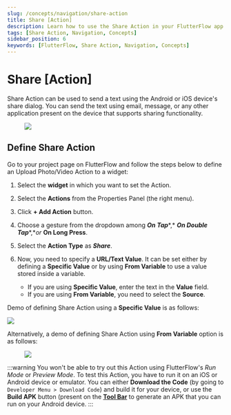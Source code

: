 ```yaml
---
slug: /concepts/navigation/share-action
title: Share [Action]
description: Learn how to use the Share Action in your FlutterFlow app to share content.
tags: [Share Action, Navigation, Concepts]
sidebar_position: 6
keywords: [FlutterFlow, Share Action, Navigation, Concepts]
---
```


# Share [Action]

Share Action can be used to send a text using the Android or iOS device's share dialog. You can send the text using email, message, or any other application present on the device that supports sharing functionality.

<figure>
    <img src="https://firebasestorage.googleapis.com/v0/b/ecommerceflow-docs/o/share-example.gif?alt=media&token=f902c889-56e0-4f40-9413-7e5852d5d8c2"></img>
  <figcaption class="centered-caption"></figcaption>
</figure>

## Define Share Action

Go to your project page on FlutterFlow and follow the steps below to define an Upload Photo/Video Action to a widget:

1. Select the **widget** in which you want to set the Action.

2. Select the **Actions** from the Properties Panel (the right menu).

3. Click **+ Add Action** button.

4. Choose a gesture from the dropdown among ***On Tap****,* ***On Double Tap****,**or* **On Long 
   Press**.

5. Select the **Action Type** as ***Share***.

6. Now, you need to specify a **URL/Text Value**. It can be set either by defining a **Specific 
   Value** or by using **From Variable** to use a value stored inside a variable. 
   - If you are using **Specific Value**, enter the text in the **Value** field. 
   - If you are using **From Variable**, you need to select the **Source**.

Demo of defining Share Action using a **Specific Value** is as follows:

<img src="https://firebasestorage.googleapis.com/v0/b/ecommerceflow-docs/o/share-with-value.gif?alt=media&token=415cf039-dae7-4ee0-ad3c-c31a8c5c4a50"></img>

<p></p>

Alternatively, a demo of defining Share Action using **From Variable** option is as follows:

<p></p>


<figure>
    <img src="https://firebasestorage.googleapis.com/v0/b/ecommerceflow-docs/o/share-with-variable.gif?alt=media&token=7d77df34-7c82-47fe-ba50-8eedf699c6ea"></img>
  <figcaption class="centered-caption"></figcaption>
</figure>


:::warning
You won't be able to try out this Action using FlutterFlow's *Run Mode* or *Preview Mode*. To 
test this Action, you have to run it on an iOS or Android device or emulator. You can either 
**Download the Code** (by going to `Developer Menu > Download Code`) and build it for your 
device, or use the **Build APK** button (present on the [**Tool Bar**](../../intro/ff-ui/toolbar.md) to generate an APK that 
you can run on your Android device.
:::
